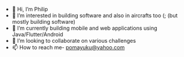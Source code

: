 - 👋 Hi, I’m Philip
- 👀 I’m interested in building software and also in aircrafts too (; (but mostly building software)
- 🌱 I’m currently building mobile and web applications using Java/Flutter/Android
- 💞️ I’m looking to collaborate on various challenges 
- 📫 How to reach me- pomayuku@yahoo.com

<!---
Philip991/Philip991 is a ✨ special ✨ repository because its `README.md` (this file) appears on your GitHub profile.
You can click the Preview link to take a look at your changes.
--->
